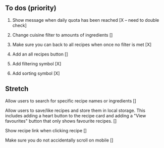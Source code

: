 ## To dos (priority)

1. Show message when daily quota has been reached [X – need to double check]

2. Change cuisine filter to amounts of ingredients []

3. Make sure you can back to all recipes when once no filter is met [X]

4. Add an all recipes button []

5. Add filtering symbol [X]

6. Add sorting symbol [X]

## Stretch

Allow users to search for specific recipe names or ingredients []

Allow users to save/like recipes and store them in local storage. This includes adding a heart button to the recipe card and adding a "View favourites" button that only shows favourite recipes. []

Show recipe link when clicking recipe []

Make sure you do not accidentally scroll on mobile []
